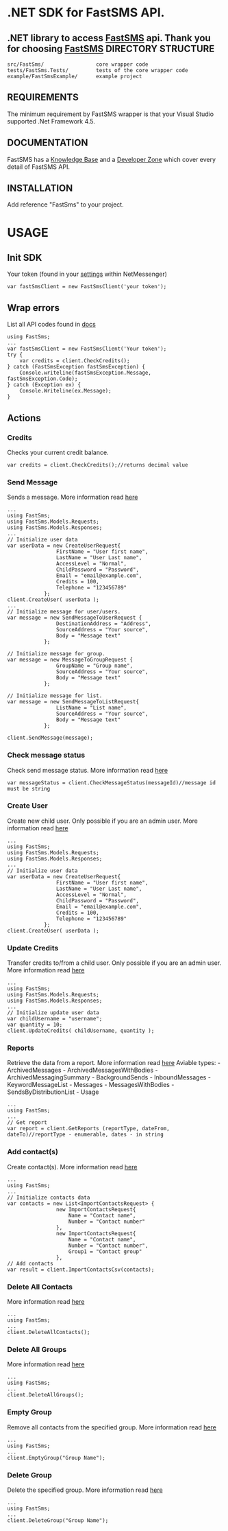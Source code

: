 .NET SDK for FastSMS API.
=========================

.NET library to access [FastSMS](<http://www.fastsms.co.uk/>) api. Thank you for
choosing [FastSMS](<http://www.fastsms.co.uk/>) DIRECTORY STRUCTURE
-------------------

~~~~~~~~~~~~~~~~~~~~~~~~~~~~~~~~~~~~~~~~~~~~~~~~~~~~~~~~~~~~~~~~~~~~~~~~~~~~~~~~
src/FastSms/                 core wrapper code
tests/FastSms.Tests/         tests of the core wrapper code
example/FastSmsExample/      example project
~~~~~~~~~~~~~~~~~~~~~~~~~~~~~~~~~~~~~~~~~~~~~~~~~~~~~~~~~~~~~~~~~~~~~~~~~~~~~~~~

REQUIREMENTS
------------

The minimum requirement by FastSMS wrapper is that your Visual Studio supported
.Net Framework 4.5.

DOCUMENTATION
-------------

FastSMS has a [Knowledge Base](<http://support.fastsms.co.uk/knowledgebase/>)
and a [Developer
Zone](<http://support.fastsms.co.uk/knowledgebase/category/developer-zone/>)
which cover every detail of FastSMS API.

INSTALLATION
------------

Add reference "FastSms" to your project.

USAGE
=====

Init SDK
--------

Your token (found in your
[settings](<https://my.fastsms.co.uk/account/settings>) within NetMessenger)

~~~~~~~~~~~~~~~~~~~~~~~~~~~~~~~~~~~~~~~~~~~~~~~~~~~~~~~~~~~~~~~~~~~~~~~~~~~~~~~~
var fastSmsClient = new FastSmsClient('your token');
~~~~~~~~~~~~~~~~~~~~~~~~~~~~~~~~~~~~~~~~~~~~~~~~~~~~~~~~~~~~~~~~~~~~~~~~~~~~~~~~

Wrap errors
-----------

List all API codes found in
[docs](<http://support.fastsms.co.uk/knowledgebase/http-documentation/#ErrorCodes>)

~~~~~~~~~~~~~~~~~~~~~~~~~~~~~~~~~~~~~~~~~~~~~~~~~~~~~~~~~~~~~~~~~~~~~~~~~~~~~~~~
using FastSms;
...
var fastSmsClient = new FastSmsClient('Your token');
try {
    var credits = client.CheckCredits();
} catch (FastSmsException fastSmsException) {
    Console.writeline(fastSmsException.Message, fastSmsException.Code);
} catch (Exception ex) {
    Console.Writeline(ex.Message);
}
~~~~~~~~~~~~~~~~~~~~~~~~~~~~~~~~~~~~~~~~~~~~~~~~~~~~~~~~~~~~~~~~~~~~~~~~~~~~~~~~

Actions
-------

### Credits

Checks your current credit balance.

~~~~~~~~~~~~~~~~~~~~~~~~~~~~~~~~~~~~~~~~~~~~~~~~~~~~~~~~~~~~~~~~~~~~~~~~~~~~~~~~
var credits = client.CheckCredits();//returns decimal value 
~~~~~~~~~~~~~~~~~~~~~~~~~~~~~~~~~~~~~~~~~~~~~~~~~~~~~~~~~~~~~~~~~~~~~~~~~~~~~~~~

### Send Message

Sends a message. More information read
[here](<http://support.fastsms.co.uk/knowledgebase/http-documentation/#SendMessage>)

~~~~~~~~~~~~~~~~~~~~~~~~~~~~~~~~~~~~~~~~~~~~~~~~~~~~~~~~~~~~~~~~~~~~~~~~~~~~~~~~
...
using FastSms;
using FastSms.Models.Requests;
using FastSms.Models.Responses;
...
// Initialize user data
var userData = new CreateUserRequest{
                FirstName = "User first name",
                LastName = "User Last name",
                AccessLevel = "Normal",
                ChildPassword = "Password",
                Email = "email@example.com",
                Credits = 100,
                Telephone = "123456789"
            };
client.CreateUser( userData );
...
// Initialize message for user/users.
var message = new SendMessageToUserRequest {
                DestinationAddress = "Address",
                SourceAddress = "Your source",
                Body = "Message text"
            };
            
// Initialize message for group.    
var message = new MessageToGroupRequest {
                GroupName = "Group name",
                SourceAddress = "Your source",
                Body = "Message text"
            };
            
// Initialize message for list. 
var message = new SendMessageToListRequest{
                ListName = "List name",
                SourceAddress = "Your source",
                Body = "Message text"
            };  

client.SendMessage(message);
~~~~~~~~~~~~~~~~~~~~~~~~~~~~~~~~~~~~~~~~~~~~~~~~~~~~~~~~~~~~~~~~~~~~~~~~~~~~~~~~

### Check message status

Check send message status. More information read
[here](<http://support.fastsms.co.uk/knowledgebase/http-documentation/#CheckMessageStatus>)

~~~~~~~~~~~~~~~~~~~~~~~~~~~~~~~~~~~~~~~~~~~~~~~~~~~~~~~~~~~~~~~~~~~~~~~~~~~~~~~~
var messageStatus = client.CheckMessageStatus(messageId)//message id must be string
~~~~~~~~~~~~~~~~~~~~~~~~~~~~~~~~~~~~~~~~~~~~~~~~~~~~~~~~~~~~~~~~~~~~~~~~~~~~~~~~

### Create User

Create new child user. Only possible if you are an admin user. More information
read
[here](<http://support.fastsms.co.uk/knowledgebase/http-documentation/#CreateUser>)

~~~~~~~~~~~~~~~~~~~~~~~~~~~~~~~~~~~~~~~~~~~~~~~~~~~~~~~~~~~~~~~~~~~~~~~~~~~~~~~~
...
using FastSms;
using FastSms.Models.Requests;
using FastSms.Models.Responses;
...
// Initialize user data
var userData = new CreateUserRequest{
                FirstName = "User first name",
                LastName = "User Last name",
                AccessLevel = "Normal",
                ChildPassword = "Password",
                Email = "email@example.com",
                Credits = 100,
                Telephone = "123456789"
            };
client.CreateUser( userData );
~~~~~~~~~~~~~~~~~~~~~~~~~~~~~~~~~~~~~~~~~~~~~~~~~~~~~~~~~~~~~~~~~~~~~~~~~~~~~~~~

### Update Credits

Transfer credits to/from a child user. Only possible if you are an admin user.
More information read
[here](<http://support.fastsms.co.uk/knowledgebase/http-documentation/#UpdateCredits>)

~~~~~~~~~~~~~~~~~~~~~~~~~~~~~~~~~~~~~~~~~~~~~~~~~~~~~~~~~~~~~~~~~~~~~~~~~~~~~~~~
...
using FastSms;
using FastSms.Models.Requests;
using FastSms.Models.Responses;
...
// Initialize update user data
var childUsername = "username";
var quantity = 10;
client.UpdateCredits( childUsername, quantity );
~~~~~~~~~~~~~~~~~~~~~~~~~~~~~~~~~~~~~~~~~~~~~~~~~~~~~~~~~~~~~~~~~~~~~~~~~~~~~~~~

### Reports

Retrieve the data from a report. More information read
[here](<http://support.fastsms.co.uk/knowledgebase/http-documentation/#Reports>)
Aviable types: - ArchivedMessages - ArchivedMessagesWithBodies -
ArchivedMessagingSummary - BackgroundSends - InboundMessages -
KeywordMessageList - Messages - MessagesWithBodies - SendsByDistributionList -
Usage

~~~~~~~~~~~~~~~~~~~~~~~~~~~~~~~~~~~~~~~~~~~~~~~~~~~~~~~~~~~~~~~~~~~~~~~~~~~~~~~~
...
using FastSms;
...
// Get report
var report = client.GetReports (reportType, dateFrom, dateTo)//reportType - enumerable, dates - in string 
~~~~~~~~~~~~~~~~~~~~~~~~~~~~~~~~~~~~~~~~~~~~~~~~~~~~~~~~~~~~~~~~~~~~~~~~~~~~~~~~

### Add contact(s)

Create contact(s). More information read
[here](<http://support.fastsms.co.uk/knowledgebase/http-documentation/#ImportContactsCSV>)

~~~~~~~~~~~~~~~~~~~~~~~~~~~~~~~~~~~~~~~~~~~~~~~~~~~~~~~~~~~~~~~~~~~~~~~~~~~~~~~~
...
using FastSms;
...
// Initialize contacts data
var contacts = new List<ImportContactsRequest> {
                new ImportContactsRequest{
                    Name = "Contact name",
                    Number = "Contact number"
                },
                new ImportContactsRequest{
                    Name = "Contact name",
                    Number = "Contact number",
                    Group1 = "Contact group"
                },
// Add contacts
var result = client.ImportContactsCsv(contacts);
~~~~~~~~~~~~~~~~~~~~~~~~~~~~~~~~~~~~~~~~~~~~~~~~~~~~~~~~~~~~~~~~~~~~~~~~~~~~~~~~

### Delete All Contacts

More information read
[here](<http://support.fastsms.co.uk/knowledgebase/http-documentation/#DeleteAllContacts>)

~~~~~~~~~~~~~~~~~~~~~~~~~~~~~~~~~~~~~~~~~~~~~~~~~~~~~~~~~~~~~~~~~~~~~~~~~~~~~~~~
...
using FastSms;
...
client.DeleteAllContacts();
~~~~~~~~~~~~~~~~~~~~~~~~~~~~~~~~~~~~~~~~~~~~~~~~~~~~~~~~~~~~~~~~~~~~~~~~~~~~~~~~

### Delete All Groups

More information read
[here](<http://support.fastsms.co.uk/knowledgebase/http-documentation/#DeleteAllGroups>)

~~~~~~~~~~~~~~~~~~~~~~~~~~~~~~~~~~~~~~~~~~~~~~~~~~~~~~~~~~~~~~~~~~~~~~~~~~~~~~~~
...
using FastSms;
...
client.DeleteAllGroups();
~~~~~~~~~~~~~~~~~~~~~~~~~~~~~~~~~~~~~~~~~~~~~~~~~~~~~~~~~~~~~~~~~~~~~~~~~~~~~~~~

### Empty Group

Remove all contacts from the specified group. More information read
[here](<http://support.fastsms.co.uk/knowledgebase/http-documentation/#EmptyGroup>)

~~~~~~~~~~~~~~~~~~~~~~~~~~~~~~~~~~~~~~~~~~~~~~~~~~~~~~~~~~~~~~~~~~~~~~~~~~~~~~~~
...
using FastSms;
...
client.EmptyGroup("Group Name");
~~~~~~~~~~~~~~~~~~~~~~~~~~~~~~~~~~~~~~~~~~~~~~~~~~~~~~~~~~~~~~~~~~~~~~~~~~~~~~~~

### Delete Group

Delete the specified group. More information read
[here](<http://support.fastsms.co.uk/knowledgebase/http-documentation/#DeleteGroup>)

~~~~~~~~~~~~~~~~~~~~~~~~~~~~~~~~~~~~~~~~~~~~~~~~~~~~~~~~~~~~~~~~~~~~~~~~~~~~~~~~
...
using FastSms;
...
client.DeleteGroup("Group Name");
~~~~~~~~~~~~~~~~~~~~~~~~~~~~~~~~~~~~~~~~~~~~~~~~~~~~~~~~~~~~~~~~~~~~~~~~~~~~~~~~
